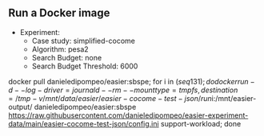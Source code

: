 
## Run a Docker image

 - Experiment: 
   - Case study: simplified-cocome
   - Algorithm: pesa2
   - Search Budget: none
   - Search Budget Threshold: 6000

docker pull danieledipompeo/easier:sbspe; for i in $(seq 1 31); do docker run -d --log-driver=journald --rm --mount type=tmpfs,destination=/tmp -v /mnt/data/easier/easier-cocome-test-json/run$i:/mnt/easier-output/ danieledipompeo/easier:sbspe https://raw.githubusercontent.com/danieledipompeo/easier-experiment-data/main/easier-cocome-test-json/config.ini support-workload; done

